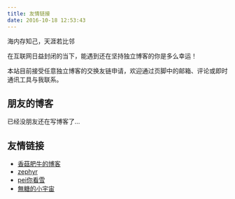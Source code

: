 ```yaml
---
title: 友情链接
date: 2016-10-18 12:53:43
---
```


海内存知己，天涯若比邻

在互联网日益封闭的当下，能遇到还在坚持独立博客的你是多么幸运！

本站目前接受任意独立博客的交换友链申请，欢迎通过页脚中的邮箱、评论或即时通讯工具与我联系。

## 朋友的博客

已经没朋友还在写博客了...

## 友情链接

- [香菇肥牛的博客](https://qing.su/)
- [zephyr](https://zephyr.moe)
- [pei你看雪](https://pnkx.top/)
- [無糖的小宇宙](https://sugarless.top/)

